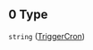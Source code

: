 ## 0 Type

`string` ([TriggerCron](definitions-definitions-autotask-properties-trigger-oneof-triggercron.md))
